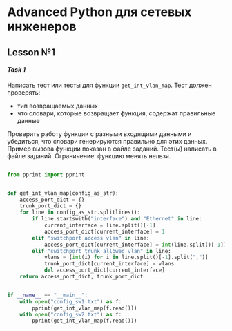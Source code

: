# Advanced Python для сетевых инженеров

## Lesson №1

#### *Task 1*

Написать тест или тесты для функции `get_int_vlan_map`. Тест должен проверять:

* тип возвращаемых данных
* что словари, которые возвращает функция, содержат правильные данные

Проверить работу функции с разными входящими данными и убедиться, что словари генерируются правильно 
для этих данных. Пример вызова функции показан в файле заданий. Тест(ы) написать в файле заданий.
Ограничение: функцию менять нельзя.

```python

from pprint import pprint


def get_int_vlan_map(config_as_str):
    access_port_dict = {}
    trunk_port_dict = {}
    for line in config_as_str.splitlines():
        if line.startswith("interface") and "Ethernet" in line:
            current_interface = line.split()[-1]
            access_port_dict[current_interface] = 1
        elif "switchport access vlan" in line:
            access_port_dict[current_interface] = int(line.split()[-1])
        elif "switchport trunk allowed vlan" in line:
            vlans = [int(i) for i in line.split()[-1].split(",")]
            trunk_port_dict[current_interface] = vlans
            del access_port_dict[current_interface]
    return access_port_dict, trunk_port_dict


if __name__ == "__main__":
    with open("config_sw1.txt") as f:
        pprint(get_int_vlan_map(f.read()))
    with open("config_sw2.txt") as f:
        pprint(get_int_vlan_map(f.read()))
```


